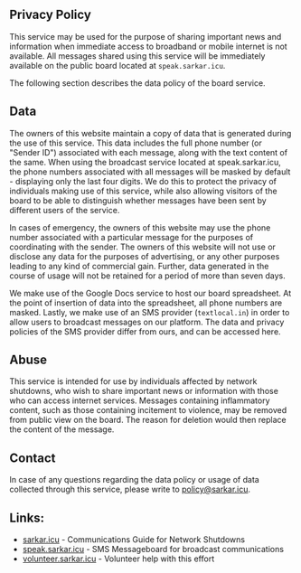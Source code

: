 <link rel="stylesheet" href="sakura.css" type="text/css">

## Privacy Policy

This service may be used for the purpose of sharing important news and information when immediate access to broadband or mobile internet is not available. All messages shared using this service will be immediately available on the public board located at `speak.sarkar.icu`.

The following section describes the data policy of the board service.

## Data 

The owners of this website maintain a copy of data that is generated during the use of this service. This data includes the full phone number (or "Sender ID") associated with each message, along with the text content of the same. When using the broadcast service located at speak.sarkar.icu, the phone numbers associated with all messages will be masked by default - displaying only the last four digits. We do this to protect the privacy of individuals making use of this service, while also allowing visitors of the board to be able to distinguish whether messages have been sent by different users of the service.

In cases of emergency, the owners of this website may use the phone number associated with a particular message for the purposes of coordinating with the sender. The owners of this website will not use or disclose any data for the purposes of  advertising, or any other purposes leading to any kind of commercial gain. Further, data generated in the course of usage will not be retained for a period of more than seven days.

We make use of the Google Docs service to host our board spreadsheet. At the point of insertion of data into the spreadsheet, all phone numbers are masked. Lastly, we make use of an SMS provider (`textlocal.in`) in order to allow users to broadcast messages on our platform. The data and privacy policies of the SMS provider differ from ours, and can be accessed here.

## Abuse

This service is intended for use by individuals affected by network shutdowns, who wish to share important news or information with those who can access internet services. Messages containing inflammatory content, such as those containing incitement to violence, may be removed from public view on the board. The reason for deletion would then replace the content of the message. 

## Contact

In case of any questions regarding the data policy or usage of data collected through this service, please write to <policy@sarkar.icu>.

## Links:

- [sarkar.icu](https://sarkar.icu) - Communications Guide for Network Shutdowns
- [speak.sarkar.icu](https://speak.sarkar.icu) - SMS Messageboard for broadcast communications
- [volunteer.sarkar.icu](https://volunteer.sarkar.icu) - Volunteer help with this effort